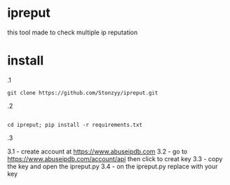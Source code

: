 # ipreput
this tool made to check multiple ip reputation 

# install 

.1
 ```
 git clone https://github.com/Stonzyy/ipreput.git
 
 ```
 
.2

```

cd ipreput; pip install -r requirements.txt

```

.3 

3.1 - create account at https://www.abuseipdb.com
3.2 - go to https://www.abuseipdb.com/account/api then click to creat key
3.3 - copy the key and open the ipreput.py
3.4 - on the ipreput.py replace <api-key> with your key

